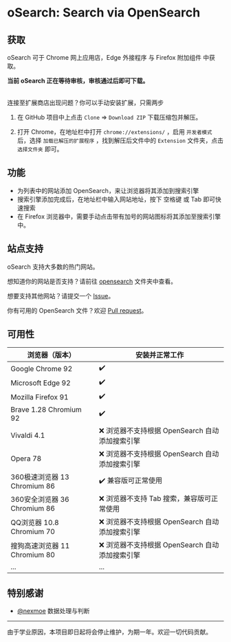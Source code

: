 # oSearch: Search via OpenSearch

<!--
## 🌐
[oSearch：用 OpenSearch 搜索](./README_zh_CN.md)
## 🌐
[oSearch: Search via OpenSearch](./README_zh_CN.md)
-->

## 获取
oSearch 可于 Chrome 网上应用店，Edge 外接程序 与 Firefox 附加组件 中获取。

**当前 oSearch 正在等待审核，审核通过后即可下载。**

<!--[![Avaliable in the Chrome Web Store](https://storage.googleapis.com/chrome-gcs-uploader.appspot.com/image/WlD8wC6g8khYWPJUsQceQkhXSlv1/UV4C4ybeBTsZt43U4xis.png)](https://chrome.google.com/webstore/detail/pejlgjjlbhpbfiiaegahmeahlhbpkglo)
[<img src='https://ffp4g1ylyit3jdyti1hqcvtb-wpengine.netdna-ssl.com/addons/files/2015/11/get-the-addon.png' alt='Get the add-on' style='height: 58px;'/>](https://addons.mozilla.org/firefox/addon/osearch)
[<img src='https://user-images.githubusercontent.com/11660256/111323589-4f4c7c00-866a-11eb-80ff-da7de777d7c0.png' alt='Get it for Microsoft Edge' style='height: 58px;'/>](https://microsoftedge.microsoft.com/addons/detail)-->

<br>连接至扩展商店出现问题？你可以手动安装扩展，只需两步

1. 在 GitHub 项目中上点击 `Clone` => `Download ZIP` 下载压缩包并解压。

2. 打开 Chrome，在地址栏中打开 `chrome://extensions/` ，启用 `开发者模式` 后，选择 `加载已解压的扩展程序` ，找到解压后文件中的 `Extension` 文件夹，点击 `选择文件夹` 即可。

## 功能
+ 为列表中的网站添加 OpenSearch，来让浏览器将其添加到搜索引擎
+ 搜索引擎添加完成后，在地址栏中输入网站地址，按下 空格键 或 Tab 即可快速搜索
+ 在 Firefox 浏览器中，需要手动点击带有加号的网站图标将其添加至搜索引擎中。


## 站点支持
oSearch 支持大多数的热门网站。

想知道你的网站是否支持？请前往 [opensearch](./opensearch) 文件夹中查看。

想要支持其他网站？请提交一个 [Issue](./issues)。

你有可用的 OpenSearch 文件？欢迎 [Pull request](./pulls)。

## 可用性
| 浏览器（版本） | 安装并正常工作 | 
| ----------- | ----------- |
| Google Chrome 92      | ✔️ |
| Microsoft Edge 92  | ✔️ |
| Mozilla Firefox 91  | ✔️ |
| Brave 1.28 Chromium 92| ✔️ |
| Vivaldi 4.1 | ❌ 浏览器不支持根据 OpenSearch 自动添加搜索引擎 |
| Opera 78 | ❌ 浏览器不支持根据 OpenSearch 自动添加搜索引擎 |
| 360极速浏览器 13 Chromium 86 | ✔️ 兼容版可正常使用 |
| 360安全浏览器 36 Chromium 86 | ❌ 浏览器不支持 Tab 搜索，兼容版可正常使用 |
| QQ浏览器 10.8 Chromium 70 | ❌ 浏览器不支持根据 OpenSearch 自动添加搜索引擎 |
| 搜狗高速浏览器 11 Chromium 80| ❌ 浏览器不支持根据 OpenSearch 自动添加搜索引擎 |
| ... | ... |

## 特别感谢
+ [@nexmoe](https://github.com/nexmoe) 数据处理与判断

---
由于学业原因，本项目即日起将会停止维护，为期一年。欢迎一切代码贡献。